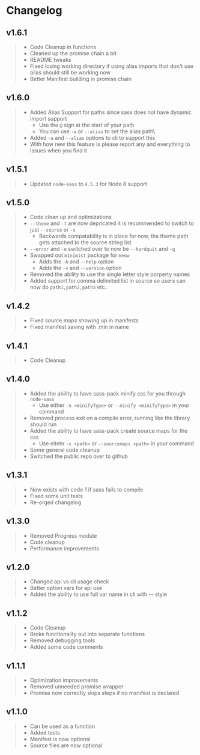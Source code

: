 # Changelog

## v1.6.1

> * Code Cleanup in functions
> * Cleaned up the promise chain a bit
> * README tweaks
> * Fixed losing working directory if using alias imports that don't use alias should still be working now
> * Better Manifest building in promise chain

## v1.6.0

> * Added Alias Support for paths since sass does not have dynamic import support
>   * Use the `@` sign at the start of your path
>   * You can use `-a` or `--alias` to set the alias path\
> * Added `-a` and `--alias` options to cli to support this
> * With how new this feature is please report any and everything to issues when you find it

## v1.5.1

> * Updated `node-sass` to `4.5.3` for Node 8 support

## v1.5.0

> * Code clean up and optimizations
> * `--theme` and `-t` are now depricated it is recommended to switch to just `--source` or `-s`
>    * Backwards compatability is in place for now, the theme path gets attached to the source string list
> * `--error` and `-e` switched over to now be `--hardquit` and `-q`
> * Swapped out `minimist` package for `meow`
>   * Adds the `-h` and `--help` option
>   * Adds the `-v` and `--version` option
> * Removed the ability to use the single letter style porperty names
> * Added support for comma delimited list in source so users can now do `path1,path2,path3` etc..

## v1.4.2

> * Fixed source maps showing up in manifests
> * Fixed manifest saving with .min in name

## v1.4.1

> * Code Cleanup

## v1.4.0

> * Added the ability to have sass-pack minify css for you through `node-sass`
>   * Use either `-n <minifyType>` or `--minify <minifyType>` in your command
> * Removed process exit on a compile error, running like the library should run
> * Added the ability to have sass-pack create source maps for the css
>   * Use eitehr `-x <path>` or `--sourcemaps <path>` in your command
> * Some general code cleanup
> * Switched the public repo over to github

## v1.3.1

> * Now exists with code 1 if sass fails to compile
> * Fixed some unit tests
> * Re-orged changelog

## v1.3.0

> * Removed Progress module
> * Code cleanup
> * Performance improvements

## v1.2.0

> * Changed api vs cli usage check
> * Better option vars for api use
> * Added the ability to use full var name in cli with -- style

## v1.1.2

> * Code Cleanup
> * Broke functionality out into seperate functions
> * Removed debugging tools
> * Added some code comments

## v1.1.1

> * Optimization improvements
> * Removed unneeded promise wrapper
> * Promise now correctly skips steps if no manifest is declared

## v1.1.0

> * Can be used as a function
> * Added tests
> * Manifest is now optional
> * Source files are now optional
